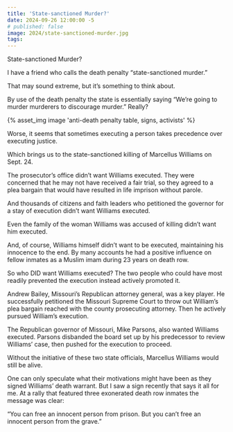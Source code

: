 ```yaml
---
title: 'State-sanctioned Murder?'
date: 2024-09-26 12:00:00 -5
# published: false
image: 2024/state-sanctioned-murder.jpg
tags:
---
```

State-sanctioned Murder? 

I have a friend who calls the death penalty “state-sanctioned murder.” 

That may sound extreme, but it’s something to think about.  

By use of the death penalty the state is essentially saying “We’re going to
murder murderers to discourage murder.” Really?
<!-- excerpt -->
{% asset_img image 'anti-death penalty table, signs, activists' %}

Worse, it seems that sometimes executing a person takes precedence over
executing justice. 

Which brings us to the state-sanctioned killing of Marcellus Williams on Sept.
24.

The prosecutor’s office didn’t want Williams executed. They were concerned that
he may not have received a fair trial, so they agreed to a plea bargain that
would have resulted in life imprison without parole. 

And thousands of citizens and faith leaders who petitioned the governor for a
stay of execution didn’t want Williams executed. 

Even the family of the woman Williams was accused of killing didn’t want him
executed.

And, of course, Williams himself didn’t want to be executed, maintaining his
innocence to the end. By many accounts he had a positive influence on fellow
inmates as a Muslim imam during 23 years on death row. 

So who DID want Williams executed? The two people who could have most readily
prevented the execution instead actively promoted it.  

Andrew Bailey, Missouri’s Republican attorney general, was a key player. He
successfully petitioned the Missouri Supreme Court to throw out William’s plea
bargain reached with the county prosecuting attorney. Then he actively pursued
William’s execution.

The Republican governor of Missouri, Mike Parsons, also wanted Williams
executed. Parsons disbanded the board set up by his predecessor to review
Williams’ case, then pushed for the execution to proceed. 

Without the initiative of these two state officials, Marcellus Williams would
still be alive.

One can only speculate what their motivations might have been as they signed
Williams’ death warrant. But I saw a sign recently that says it all for me. At
a rally that featured three exonerated death row inmates the message was clear: 

“You can free an innocent person from prison. But you can’t free an innocent
person from the grave.”

